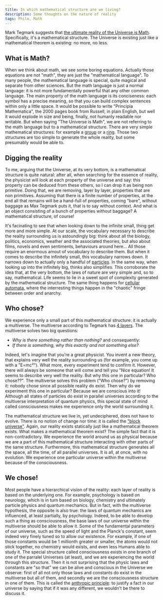 ```yaml
---
title: In which mathematical structure are we living?
description: Some thoughts on the nature of reality
tags: Philo, Math
---
```


Mark Tegmark suggests that [the ultimate reality of the Universe is Math](http://www.amazon.com/Our-Mathematical-Universe-Ultimate-Reality/dp/0307599809).
Specifically, it's a mathematical structure.
The Universe is existing just like a mathematical theorem is existing: no more, no less.

What is Math?
-------------

When we think about math, we see some boring equations.
Actually those equations are not "math", they are just the "mathematical language".
To many people, the mathematical language is special, quite magical and separate from other sciences.
But the math language is just a normal language: it is not more fundamentally powerful that any other common language.
The main property of the math language is its conciseness: each symbol has a precise meaning, so that you can build complex sentences within only a little space.
It would be possible to write "Principia Mathematica", the 2000 pages book from Russell, in plain English, but well it would explode in size and being, finally, not humanly readable nor writable.
But when saying "The Universe is Math", we are not referring to the math language but to a mathematical structure.
There are very simple mathematical structures: for example a [group](http://en.wikipedia.org/wiki/Group_%28mathematics%29) or a [ring](http://en.wikipedia.org/wiki/Ring_%28mathematics%29).
Those two structures are too simple to generate the whole reality, but some presumably would be able to.

Digging the reality
-------------------

To me, arguing that the Universe, at its very bottom, is a mathematical structure is quite natural: after all, when searching for the essence of reality, the physicist will look at each property of the universe and say: this property can be deduced from these others, so I can drop it as being non primitive.
Doing that, we are removing, layer by layer, properties that are non primitives.
Assuming that there is a finite number of properties, at the end all that remains will be a hand-full of properties, coming "bare", without baggage as Max Tegmark puts it, that is to say without context.
And what is an object consisting of a bunch of properties without baggage?
A mathematical structure, of course!

It's facinating to see that when looking down to the infinite small, thing get more and more simple.
At our scale, the vocabulary necessary to describe the reality surrounding us is astoundingly big: think about all the biology, politics, economics, weather and the associated theories, but also about films, novels and even sentiments, behaviours around here...
All those require an enormous amout of vocabulary to describe them.
But when it comes to describe the infinitely small, this vocabulary narrows down.
It narrows down to actually only a handful of [particles](http://en.wikipedia.org/wiki/Standard_Model).
In the same way, when looking up into the infinitely big, thinks also simplifies.
This corroborate the idea that, at the very bottom, the laws of nature are very simple and, so to say, mathematical.
Life seems to lie in a sweet spot of complexity generated by the mathematical structure.
The same thing happens for [cellular automata](http://www.amazon.com/New-Kind-Science-Stephen-Wolfram/dp/1579550088), where the interresting things happen in the "chaotic" fringe between order and anarchy.

Who chose?
--------------

We experience only a small part of this mathematical structure: it is actually a multiverse.
The multiverse according to Tegmark has [4 layers](http://en.wikipedia.org/wiki/Multiverse#Max_Tegmark.27s_four_levels). 
The multiverse solves two big questions:
 
- *Why is there something rather than nothing?* and consequently:
- *If there is something, why this exactly and not something else?*

Indeed, let's imagine that you're a great physicist.
You invent a new theory, that explains very well the reality surrounding us (for example, you come up with a "E=mc²").
What more, every experiment tend to confirm it.
However, there will always be someone that will come and tell you "Nice equation! It seems to describe very well the reality. But why this one in particular? Who chose??".
The multiverse solves this problem ("Who chose?") by removing it: nobody chose since all possible reality do exist.
Then why do we experiment this one in particular?
Because we are conscious into it!
Although all states of particles do exist in parallel universes according to the multiverse interpretation of quantum physics, this special state of mind called consciousness makes me experience only the world surrounding it.

The mathematical structure we live in, yet undeciphered, does not have to evolve.
There is no notion of change nor time: it is called the ["block universe"](http://www.ipod.org.uk/reality/reality_block_universe.asp).
Again, our reality exists statically just like a mathematical theorem exists.
What makes a mathematical theorem exist? The simple fact that it is non-contradictory.
We experience the world around us as physical because we are a part of this mathematical structure interacting with other parts of the same structure.
Furthermore, this mathematical structure generates all the space, all the time, of all parallel universes.
It is all, at once, with no evolution.
We experience one particular universe within the multiverse because of the consciousness.

We chose!
---------

Most people have a hierarchical vision of the reality: each layer of reality is based on the underlying one.
For example, psychology is based on neurology, which is in turn based on biology, chemistry and ultimately particle physics and quantum mechanics.
But in fact, with the multiverse hypothesis, the opposite is also true: the laws of quantum mechanics are influenced, at least partially, by psychology.
Indeed, to be able to develop such a thing as consciousness, the base laws of our universe within the multiverse should be able to allow it.
Some of the fundamental parameters of our universe, such as the speed of light and the Planck's constant, seem indeed very finely tuned so to allow our existence.
For example, if one of those constants would be 1 millionth greater or smaller, the atoms would not stick together, no chemistry would exists, and even less Humans able to study it.
The special structure called consciousness exists in one branch of one of the parralel Universes (at least), and we are experiencing the world through this structure.
Then it is not surprising that the physic laws and constants are "so that" we can be alive and conscious in the Universe we observe: first of all not only those laws and constants do exist in the multiverse but all of them, and secondly we are the consciousness structure in one of them.
This is called the [anthropic principle](http://en.wikipedia.org/wiki/Anthropic_principle): to justify a fact in our universe by saying that if it was any different, we wouldn't be there to discuss it.


